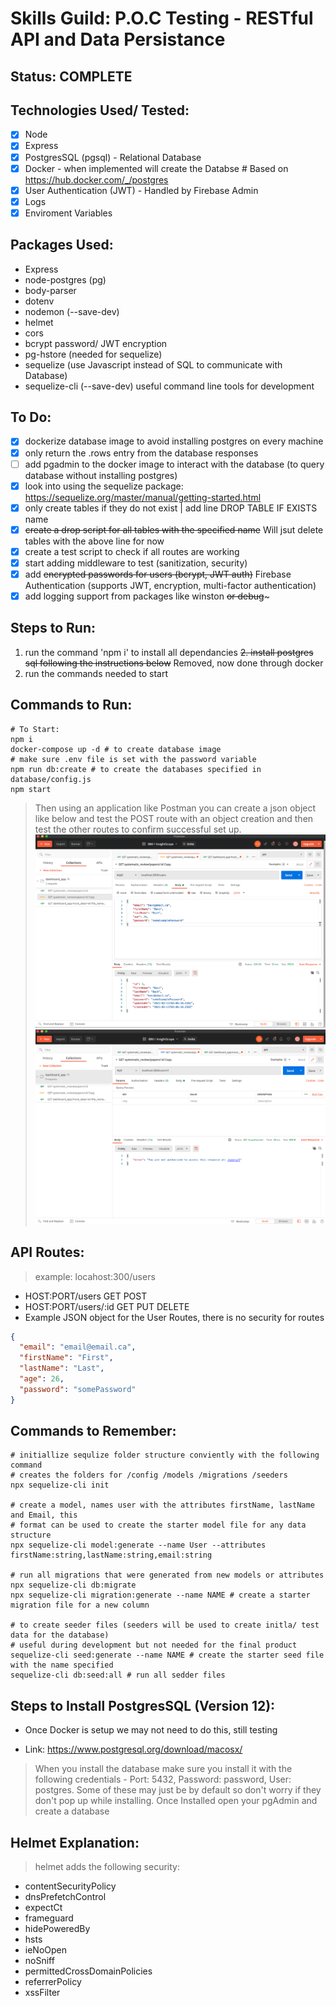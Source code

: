 # Skills Guild: P.O.C Testing - RESTful API and Data Persistance

## Status: COMPLETE

## Technologies Used/ Tested:

- [x] Node
- [x] Express
- [x] PostgresSQL (pgsql) - Relational Database
- [x] Docker - when implemented will create the Databse # Based on https://hub.docker.com/_/postgres
- [x] User Authentication (JWT) - Handled by Firebase Admin
- [x] Logs
- [x] Enviroment Variables

## Packages Used:

- Express
- node-postgres (pg)
- body-parser
- dotenv
- nodemon (--save-dev)
- helmet
- cors
- bcrypt password/ JWT encryption
- pg-hstore (needed for sequelize)
- sequelize (use Javascript instead of SQL to communicate with Database)
- sequelize-cli (--save-dev) useful command line tools for development

## To Do:

- [x] dockerize database image to avoid installing postgres on every machine
- [x] only return the .rows entry from the database responses
- [ ] add pgadmin to the docker image to interact with the database (to query database without installing postgres)
- [x] look into using the sequelize package: https://sequelize.org/master/manual/getting-started.html
- [x] only create tables if they do not exist | add line DROP TABLE IF EXISTS name
- [x] ~~create a drop script for all tables with the specified name~~ Will jsut delete tables with the above line for now
- [x] create a test script to check if all routes are working
- [x] start adding middleware to test (sanitization, security)
- [x] add ~~encrypted passwords for users (bcrypt, JWT auth)~~ Firebase Authentication (supports JWT, encryption, multi-factor authentication)
- [x] add logging support from packages like winston ~~or debug~~~

## Steps to Run:

1. run the command 'npm i' to install all dependancies
   ~~2. install postgres sql following the instructions below~~ Removed, now done through docker
2. run the commands needed to start

## Commands to Run:

```shell
# To Start:
npm i
docker-compose up -d # to create database image
# make sure .env file is set with the password variable
npm run db:create # to create the databases specified in database/config.js
npm start
```

> Then using an application like Postman you can create a json object like below and test the POST route with an object creation and then test the other routes to confirm successful set up.
> ![alt Image showing the successful postman submission of a JSON object](https://github.com/cappuccino-code/example-rest-api/blob/main/images/postman-POST-test.png)
> ![alt Image showing unauthorized access to the api using firebase admin](https://github.com/cappuccino-code/example-rest-api/blob/main/images/postman-UNAUTHORIZED-test.png)

## API Routes:

> example: locahost:300/users

- HOST:PORT/users GET POST
- HOST:PORT/users/:id GET PUT DELETE
- Example JSON object for the User Routes, there is no security for routes

```json
{
  "email": "email@email.ca",
  "firstName": "First",
  "lastName": "Last",
  "age": 26,
  "password": "somePassword"
}
```

## Commands to Remember:

```shell
# initiallize sequlize folder structure conviently with the following command
# creates the folders for /config /models /migrations /seeders
npx sequelize-cli init

# create a model, names user with the attributes firstName, lastName and Email, this
# format can be used to create the starter model file for any data structure
npx sequelize-cli model:generate --name User --attributes firstName:string,lastName:string,email:string

# run all migrations that were generated from new models or attributes
npx sequelize-cli db:migrate
npx sequelize-cli migration:generate --name NAME # create a starter migration file for a new column

# to create seeder files (seeders will be used to create initla/ test data for the database)
# useful during development but not needed for the final product
sequelize-cli seed:generate --name NAME # create the starter seed file with the name specified
sequelize-cli db:seed:all # run all sedder files
```

## Steps to Install PostgresSQL (Version 12):

- Once Docker is setup we may not need to do this, still testing

- Link: https://www.postgresql.org/download/macosx/

> When you install the database make sure you install it with the following credentials - Port: 5432, Password: password, User: postgres. Some of these may just be by default so don't worry if they don't pop up while installing.
> Once Installed open your pgAdmin and create a database

## Helmet Explanation:

> helmet adds the following security:

- contentSecurityPolicy
- dnsPrefetchControl
- expectCt
- frameguard
- hidePoweredBy
- hsts
- ieNoOpen
- noSniff
- permittedCrossDomainPolicies
- referrerPolicy
- xssFilter
